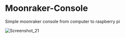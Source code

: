 # Moonraker-Console
Simple moonraker console from computer to raspberry pi

![Screenshot_21](https://user-images.githubusercontent.com/79491496/119207135-1d80d880-ba52-11eb-95d3-eea7fc0d2f50.png)

